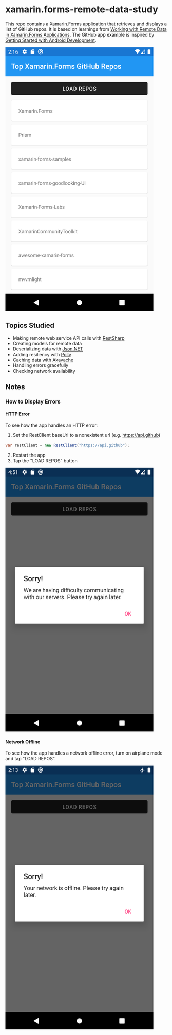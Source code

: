 # xamarin.forms-remote-data-study

This repo contains a Xamarin.Forms application that retrieves and displays a list of GitHub repos. It is based on learnings from [Working with Remote Data in Xamarin.Forms Applications](https://www.pluralsight.com/courses/remote-data-xamarin-forms-applications). The GitHub app example is inspired by [Getting Started with Android Development](https://www.pluralsight.com/courses/getting-started-android-development).

<img src="img/app-screenshot.png" height="820" />

## Topics Studied

- Making remote web service API calls with [RestSharp](https://restsharp.dev)
- Creating models for remote data
- Deserializing data with [Json.NET](https://www.newtonsoft.com/json)
- Adding resiliency with [Polly](https://github.com/App-vNext/Polly)
- Caching data with [Akavache](https://github.com/reactiveui/Akavache)
- Handling errors gracefully
- Checking network availability

## Notes

### How to Display Errors

#### HTTP Error

To see how the app handles an HTTP error:

1. Set the RestClient baseUrl to a nonexistent url (e.g. https://api.github)

```c#
var restClient = new RestClient("https://api.github");
```

2. Restart the app
3. Tap the "LOAD REPOS" button

<img src="img/http-error.png" height="820" />

#### Network Offline

To see how the app handles a network offline error, turn on airplane mode and tap "LOAD REPOS".

<img src="img/network-offline.png" height="820" />

